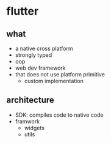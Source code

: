 # flutter
	
## what  
- a native cross platform 
- strongly typed
- oop
- web dev framework
- that does not use platform primitive
  - custom implementation

## architecture
- SDK: compiles code to native code
- framwork
  - widgets
  - utils